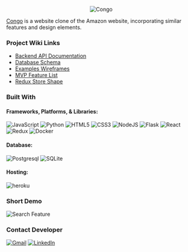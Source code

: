 <div align="center">

![Congo](https://i.imgur.com/Gn3KkD1.png)

</div>

[Congo](https://congo-site.herokuapp.com/) is a website clone of the Amazon website, incorporating similar features and design elements.

### Project Wiki Links

* [Backend API Documentation](https://github.com/KyleKassen/API-project/wiki/Backend-API-Documentation)
* [Database Schema](https://github.com/KyleKassen/Congo/wiki/Database-Schema)
* [Examples Wireframes](https://github.com/KyleKassen/Congo/wiki/Example-Wireframes)
* [MVP Feature List](https://github.com/KyleKassen/Congo/wiki/MVP-Feature-List)
* [Redux Store Shape](https://github.com/KyleKassen/Congo/wiki/Redux-Store-Shape)

### Built With
#### Frameworks, Platforms, & Libraries:
![JavaScript](https://img.shields.io/badge/javascript-%23323330.svg?style=for-the-badge&logo=javascript&logoColor=%23F7DF1E)
![Python](https://img.shields.io/badge/Python-%23F7DF1E?style=for-the-badge&logo=Python&logoColor=black)
![HTML5](https://img.shields.io/badge/html5-%23E34F26.svg?style=for-the-badge&logo=html5&logoColor=white)
![CSS3](https://img.shields.io/badge/css3-%231572B6.svg?style=for-the-badge&logo=css3&logoColor=white)
![NodeJS](https://img.shields.io/badge/node.js-6DA55F?style=for-the-badge&logo=node.js&logoColor=white)
![Flask](https://img.shields.io/badge/Flask-BDBDBD?style=for-the-badge&logo=Flask&logoColor=black)
![React](https://img.shields.io/badge/react-%2320232a.svg?style=for-the-badge&logo=react&logoColor=%2361DAFB)
![Redux](https://img.shields.io/badge/redux-%23593d88.svg?style=for-the-badge&logo=redux&logoColor=white)
![Docker](https://img.shields.io/badge/docker-%230db7ed.svg?style=for-the-badge&logo=docker&logoColor=white)

#### Database:
![Postgresql](https://img.shields.io/badge/postgresql-%23316192.svg?style=for-the-badge&logo=postgresql&logoColor=white)
![SQLite](https://img.shields.io/badge/sqlite-%2307405e.svg?style=for-the-badge&logo=sqlite&logoColor=white)

#### Hosting:
![heroku](https://img.shields.io/badge/Heroku-430098?style=for-the-badge&logo=Heroku&logoColor=white)


### Short Demo
![Search Feature](https://user-images.githubusercontent.com/85040622/207742489-90a5cf51-3eb5-4f77-8cab-f9c9e894bcf7.gif)

### Contact Developer
[![Gmail](https://img.shields.io/badge/Gmail-D14836?style=for-the-badge&logo=gmail&logoColor=white)](mailto:kyle.kassen@gmail.com)
[![LinkedIn](https://img.shields.io/badge/linkedin-%230077B5.svg?style=for-the-badge&logo=linkedin&logoColor=white)](https://www.linkedin.com/in/kyle-kassen/)
